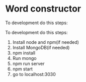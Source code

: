 # Word constructor

To development do this steps:

To development do this steps:
1. Install node and npm(if needed)
2. Install MongoDB(if needed)
3. npm install
4. Run mongo
5. npm run server
6. npm start
7. go to localhost:3030
